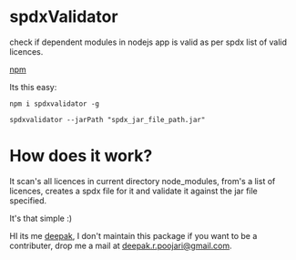 # spdxValidator
check if dependent modules in nodejs app is valid as per spdx list of valid licences.

[npm](https://www.npmjs.com/package/spdxvalidator)

Its this easy:
```
npm i spdxvalidator -g

spdxvalidator --jarPath "spdx_jar_file_path.jar" 
```


# How does it work?

It scan's all licences in current directory node_modules, from's a list of licences, creates a spdx file for it and validate it against the jar file specified. 

It's that simple :)

HI its me [deepak](http://github.com/deepak6446), I don't maintain this package if you want to be a contributer, drop me a mail at deepak.r.poojari@gmail.com.
